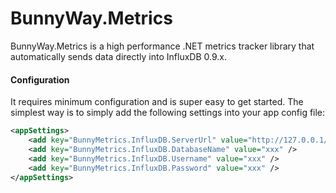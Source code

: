 # BunnyWay.Metrics
BunnyWay.Metrics is a high performance .NET metrics tracker library that automatically sends data directly into InfluxDB 0.9.x.


#### Configuration
It requires minimum configuration and is super easy to get started. The simplest way is to simply add the following settings into your app config file:
```xml
<appSettings>
    <add key="BunnyMetrics.InfluxDB.ServerUrl" value="http://127.0.0.1/" />
    <add key="BunnyMetrics.InfluxDB.DatabaseName" value="xxx" />
    <add key="BunnyMetrics.InfluxDB.Username" value="xxx" />
    <add key="BunnyMetrics.InfluxDB.Password" value="xxx" />
</appSettings>
```
